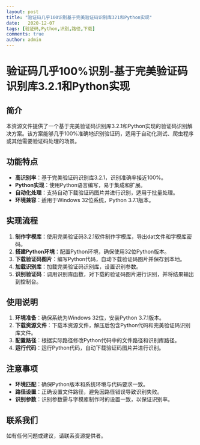 ```yaml
---
layout: post
title: "验证码几乎100识别基于完美验证码识别库321和Python实现"
date:   2020-12-07
tags: [验证码,Python,识别,路径,下载]
comments: true
author: admin
---
```

# 验证码几乎100%识别-基于完美验证码识别库3.2.1和Python实现

## 简介

本资源文件提供了一个基于完美验证码识别库3.2.1和Python实现的验证码识别解决方案。该方案能够几乎100%准确地识别验证码，适用于自动化测试、爬虫程序或其他需要验证码处理的场景。

## 功能特点

- **高识别率**：基于完美验证码识别库3.2.1，识别准确率接近100%。
- **Python实现**：使用Python语言编写，易于集成和扩展。
- **自动化处理**：支持自动下载验证码图片并进行识别，适用于批量处理。
- **环境兼容**：适用于Windows 32位系统，Python 3.7.1版本。

## 实现流程

1. **制作字模库**：使用完美验证码3.2.1软件制作字模库，导出dat文件和字模库密码。
2. **搭建Python环境**：配置Python环境，确保使用32位Python版本。
3. **下载验证码图片**：编写Python代码，自动下载验证码图片并保存到本地。
4. **加载识别库**：加载完美验证码识别库，设置识别参数。
5. **识别验证码**：调用识别库函数，对下载的验证码图片进行识别，并将结果输出到控制台。

## 使用说明

1. **环境准备**：确保系统为Windows 32位，安装Python 3.7.1版本。
2. **下载资源文件**：下载本资源文件，解压后包含Python代码和完美验证码识别库文件。
3. **配置路径**：根据实际路径修改Python代码中的文件路径和识别库路径。
4. **运行代码**：运行Python代码，自动下载验证码图片并进行识别。

## 注意事项

- **环境匹配**：确保Python版本和系统环境与代码要求一致。
- **路径设置**：正确设置文件路径，避免因路径错误导致识别失败。
- **识别参数**：识别参数需与字模库制作时的设置一致，以保证识别率。

## 联系我们

如有任何问题或建议，请联系资源提供者。
